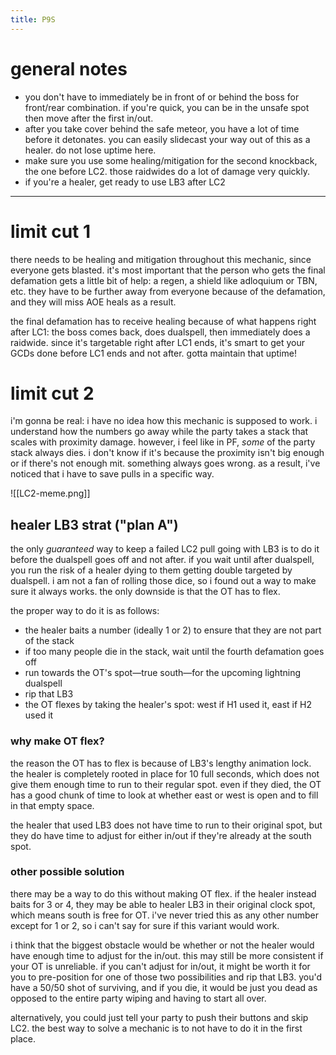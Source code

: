 ```yaml
---
title: P9S
---
```


# general notes
- you don't have to immediately be in front of or behind the boss for front/rear combination. if you're quick, you can be in the unsafe spot then move after the first in/out.
- after you take cover behind the safe meteor, you have a lot of time before it detonates. you can easily slidecast your way out of this as a healer. do not lose uptime here.
- make sure you use some healing/mitigation for the second knockback, the one before LC2. those raidwides do a lot of damage very quickly.
- if you're a healer, get ready to use LB3 after LC2
---

# limit cut 1
there needs to be healing and mitigation throughout this mechanic, since everyone gets blasted. it's most important that the person who gets the final defamation gets a little bit of help: a regen, a shield like adloquium or TBN, etc. they have to be further away from everyone because of the defamation, and they will miss AOE heals as a result.

the final defamation has to receive healing because of what happens right after LC1: the boss comes back, does dualspell, then immediately does a raidwide. since it's targetable right after LC1 ends, it's smart to get your GCDs done before LC1 ends and not after. gotta maintain that uptime!

# limit cut 2
i'm gonna be real: i have no idea how this mechanic is supposed to work. i understand how the numbers go away while the party takes a stack that scales with proximity damage. however, i feel like in PF, *some* of the party stack always dies. i don't know if it's because the proximity isn't big enough or if there's not enough mit. something always goes wrong. as a result, i've noticed that i have to save pulls in a specific way.

![[LC2-meme.png]]

## healer LB3 strat ("plan A")
the only *guaranteed* way to keep a failed LC2 pull going with LB3 is to do it before the dualspell goes off and not after. if you wait until after dualspell, you run the risk of a healer dying to them getting double targeted by dualspell. i am not a fan of rolling those dice, so i found out a way to make sure it always works. the only downside is that the OT has to flex.

the proper way to do it is as follows:
- the healer baits a number (ideally 1 or 2) to ensure that they are not part of the stack
- if too many people die in the stack, wait until the fourth defamation goes off
- run towards the OT's spot—true south—for the upcoming lightning dualspell
- rip that LB3
- the OT flexes by taking the healer's spot: west if H1 used it, east if H2 used it

### why make OT flex?
the reason the OT has to flex is because of LB3's lengthy animation lock. the healer is completely rooted in place for 10 full seconds, which does not give them enough time to run to their regular spot. even if they died, the OT has a good chunk of time to look at whether east or west is open and to fill in that empty space.

the healer that used LB3 does not have time to run to their original spot, but they do have time to adjust for either in/out if they're already at the south spot.

### other possible solution
there may be a way to do this without making OT flex. if the healer instead baits for 3 or 4, they may be able to healer LB3 in their original clock spot, which means south is free for OT. i've never tried this as any other number except for 1 or 2, so i can't say for sure if this variant would work.

i think that the biggest obstacle would be whether or not the healer would have enough time to adjust for the in/out. this may still be more consistent if your OT is unreliable. if you can't adjust for in/out, it might be worth it for you to pre-position for one of those two possibilities and rip that LB3. you'd have a 50/50 shot of surviving, and if you die, it would be just you dead as opposed to the entire party wiping and having to start all over.

alternatively, you could just tell your party to push their buttons and skip LC2. the best way to solve a mechanic is to not have to do it in the first place.